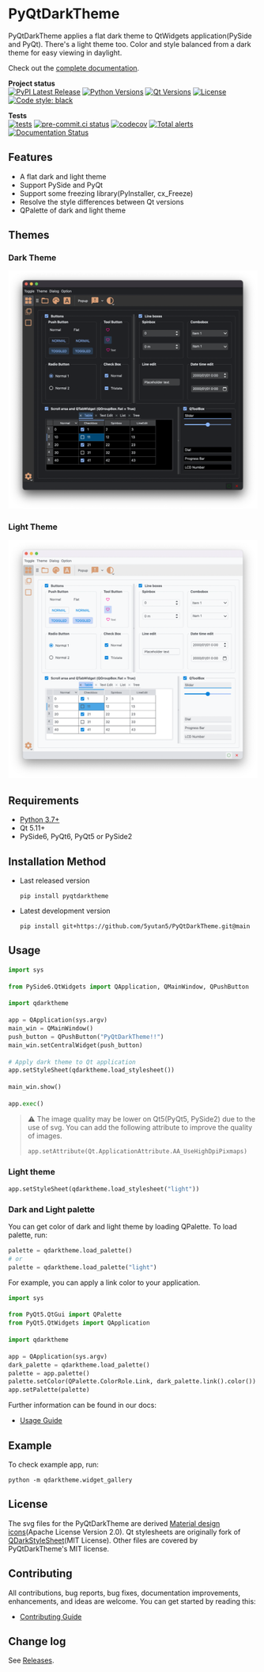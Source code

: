 # PyQtDarkTheme

PyQtDarkTheme applies a flat dark theme to QtWidgets application(PySide and PyQt). There's a light theme too. Color and style balanced from a dark theme for easy viewing in daylight.

Check out the [complete documentation](https://pyqtdarktheme.readthedocs.io).

**Project status**  
[![PyPI Latest Release](https://img.shields.io/pypi/v/pyqtdarktheme.svg?color=orange)](https://pypi.org/project/pyqtdarktheme/)
[![Python Versions](https://img.shields.io/pypi/pyversions/pyqtdarktheme.svg?color=blue)](https://www.python.org/downloads/)
[![Qt Versions](https://img.shields.io/badge/Qt-5%20|%206-blue.svg?&logo=Qt&logoWidth=18&logoColor=white)](https://www.qt.io/qt-for-python)
[![License](https://img.shields.io/github/license/5yutan5/PyQtDarkTheme.svg?color=green)](https://github.com/5yutan5/PyQtDarkTheme/blob/main/LICENSE.txt/)
[![Code style: black](https://img.shields.io/badge/code%20style-black-black.svg)](https://github.com/python/black)

**Tests**  
[![tests](https://github.com/5yutan5/PyQtDarkTheme/actions/workflows/test.yml/badge.svg)](https://github.com/5yutan5/PyQtDarkTheme/actions/workflows/test.yml)
[![pre-commit.ci status](https://results.pre-commit.ci/badge/github/5yutan5/PyQtDarkTheme/main.svg)](https://results.pre-commit.ci/latest/github/5yutan5/PyQtDarkTheme/main)
[![codecov](https://codecov.io/gh/5yutan5/PyQtDarkTheme/branch/main/graph/badge.svg?token=RTS8O0V6SF)](https://codecov.io/gh/5yutan5/PyQtDarkTheme)
[![Total alerts](https://img.shields.io/lgtm/alerts/g/5yutan5/PyQtDarkTheme.svg?logo=lgtm&logoWidth=18&color=success)](https://lgtm.com/projects/g/5yutan5/PyQtDarkTheme/alerts/)
[![Documentation Status](https://readthedocs.org/projects/pyqtdarktheme/badge/?version=latest)](https://pyqtdarktheme.readthedocs.io/en/latest/?badge=latest)

## Features

- A flat dark and light theme
- Support PySide and PyQt
- Support some freezing library(PyInstaller, cx_Freeze)
- Resolve the style differences between Qt versions
- QPalette of dark and light theme

## Themes

### Dark Theme

![widget_gallery_dark_theme](https://raw.githubusercontent.com/5yutan5/PyQtDarkTheme/main/images/widget_gallery_dark.png)

### Light Theme

![widget_gallery_light_them](https://raw.githubusercontent.com/5yutan5/PyQtDarkTheme/main/images/widget_gallery_light.png)

## Requirements

- [Python 3.7+](https://www.python.org/downloads/)
- Qt 5.11+
- PySide6, PyQt6, PyQt5 or PySide2

## Installation Method

- Last released version

   ```plaintext
   pip install pyqtdarktheme
   ```

- Latest development version

   ```plaintext
   pip install git+https://github.com/5yutan5/PyQtDarkTheme.git@main
   ```

## Usage

```Python
import sys

from PySide6.QtWidgets import QApplication, QMainWindow, QPushButton

import qdarktheme

app = QApplication(sys.argv)
main_win = QMainWindow()
push_button = QPushButton("PyQtDarkTheme!!")
main_win.setCentralWidget(push_button)

# Apply dark theme to Qt application
app.setStyleSheet(qdarktheme.load_stylesheet())

main_win.show()

app.exec()

```

> ⚠ The image quality may be lower on Qt5(PyQt5, PySide2) due to the use of svg. You can add the following attribute to improve the quality of images.
>
> ```Python
> app.setAttribute(Qt.ApplicationAttribute.AA_UseHighDpiPixmaps)
> ```

### Light theme

```Python
app.setStyleSheet(qdarktheme.load_stylesheet("light"))
```

### Dark and Light palette

You can get color of dark and light theme by loading QPalette.
To load palette, run:

```Python
palette = qdarktheme.load_palette()
# or
palette = qdarktheme.load_palette("light")
```

For example, you can apply a link color to your application.

```Python
import sys

from PyQt5.QtGui import QPalette
from PyQt5.QtWidgets import QApplication

import qdarktheme

app = QApplication(sys.argv)
dark_palette = qdarktheme.load_palette()
palette = app.palette()
palette.setColor(QPalette.ColorRole.Link, dark_palette.link().color())
app.setPalette(palette)

```

Further information can be found in our docs:

- [Usage Guide](https://pyqtdarktheme.readthedocs.io/en/latest/how_to_use.html)

## Example

To check example app, run:

```plaintext
python -m qdarktheme.widget_gallery
```

## License

The svg files for the PyQtDarkTheme are derived [Material design icons](https://fonts.google.com/icons)(Apache License Version 2.0). Qt stylesheets are originally fork of [QDarkStyleSheet](https://github.com/ColinDuquesnoy/QDarkStyleSheet)(MIT License). Other files are covered by PyQtDarkTheme's MIT license.

## Contributing

All contributions, bug reports, bug fixes, documentation improvements, enhancements, and ideas are welcome. You can get started by reading this:

- [Contributing Guide](https://pyqtdarktheme.readthedocs.io/en/latest/contributing.html)

## Change log

See [Releases](https://github.com/5yutan5/PyQtDarkTheme/releases).
